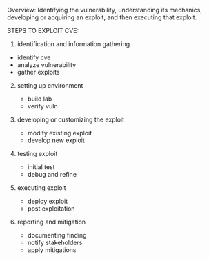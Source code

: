 Overview:
Identifying the vulnerability, understanding its mechanics, developing or acquiring an exploit, and then executing that exploit. 

STEPS TO EXPLOIT CVE:

1. identification and information gathering
  - identify cve
  - analyze vulnerability
  - gather exploits

2. setting up environment
   - build lab
   - verify vuln

3. developing or customizing the exploit
   - modify existing exploit
   - develop new exploit

4. testing exploit
   - initial test
   - debug and refine

5. executing exploit
   - deploy exploit
   - post exploitation

6. reporting and mitigation
   - documenting finding
   - notify stakeholders
   - apply mitigations






